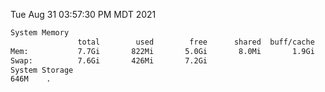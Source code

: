 Tue Aug 31 03:57:30 PM MDT 2021
```bash
System Memory
               total        used        free      shared  buff/cache   available
Mem:           7.7Gi       822Mi       5.0Gi       8.0Mi       1.9Gi       6.5Gi
Swap:          7.6Gi       426Mi       7.2Gi
System Storage
646M	.
```
```bash

